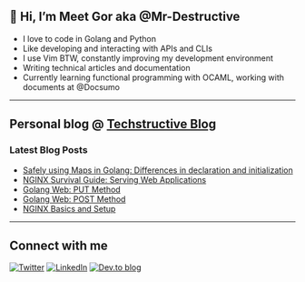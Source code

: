 
## 👋 Hi, I’m Meet Gor aka @Mr-Destructive
- I love to code in Golang and Python
- Like developing and interacting with APIs and CLIs
- I use Vim BTW, constantly improving my development environment
- Writing technical articles and documentation
- Currently learning functional programming with OCAML, working with documents at @Docsumo
 
---
## Personal blog @ [Techstructive Blog](https://www.meetgor.com/blog/)

### Latest Blog Posts  

  <!-- BLOG-POST-LIST:START -->
- [Safely using Maps in Golang: Differences in declaration and initialization](https://www.meetgor.com/golang-safely-using-maps)
- [NGINX Survival Guide: Serving Web Applications](https://www.meetgor.com/nginx-02-web-servers)
- [Golang Web: PUT Method](https://www.meetgor.com/golang-web-put-method)
- [Golang Web: POST Method](https://www.meetgor.com/golang-web-post-method)
- [NGINX Basics and Setup](https://www.meetgor.com/nginx-01-basics)
<!-- BLOG-POST-LIST:END --> 

---
## Connect with me 

[![Twitter](https://img.shields.io/badge/Twitter-%231DA1F2.svg?style=for-the-badge&logo=Twitter&logoColor=white)](https://twitter.com/MeetGor21)
[![LinkedIn](https://img.shields.io/badge/linkedin-%230077B5.svg?style=for-the-badge&logo=linkedin&logoColor=white)](https://www.linkedin.com/in/meetgor/)
[![Dev.to blog](https://img.shields.io/badge/dev.to-0A0A0A?style=for-the-badge&logo=dev.to&logoColor=white)](https://dev.to/mr_destructive)
